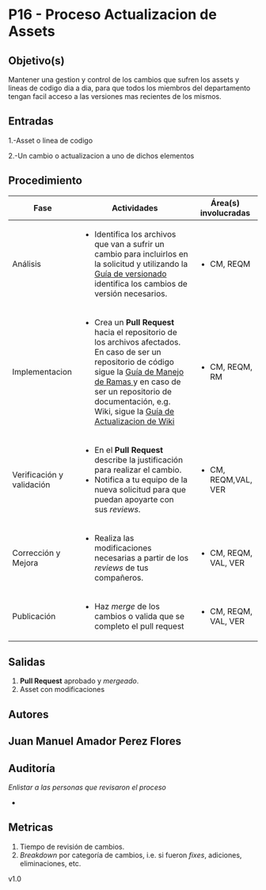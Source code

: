 # P16 - Proceso Actualizacion de Assets

## Objetivo(s)

Mantener una gestion y control de los cambios que sufren los assets y lineas de codigo dia a dia, para que todos los miembros del departamento tengan facil acceso a las versiones mas recientes de los mismos.

## Entradas

1.-Asset o linea de codigo

2.-Un cambio o actualizacion a uno de dichos elementos

## Procedimiento


<table>
  <thead>
    <th>Fase</th>
    <th>Actividades</th>
    <th>Área(s) involucradas</th>
  </thead>

  <tbody>
    <tr>
      <td>Análisis</td>
      <td>
        <ul align="left">
          <li>Identifica los archivos que van a sufrir un cambio para incluirlos
      en la solicitud y utilizando la <a
      href="">
      Guía de versionado</a> identifica los cambios de versión
      necesarios.</li>
        </ul>
      </td>
      <td>
        <ul>
          <li>CM, REQM</li>
        </ul>
      </td>
    </tr>
    <tr>
      <td>Implementacion</td>
      <td>
        <ul align="left">
          <li>Crea un <strong>Pull Request</strong> hacia el repositorio de los
      archivos afectados. En caso de ser un repositorio de código sigue la <a
      href="">
      Guía de Manejo de Ramas </a> y en caso de ser un repositorio de documentación,
      e.g. Wiki, sigue la <a href="">Guía de Actualizacion de Wiki</a>
          </li>
        </ul>
      </td>
      <td>
        <ul>
          <li>CM, REQM, RM</li>
        </ul>
      </td>
    </tr>
    <tr>
      <td>Verificación y validación</td>
      <td>
        <ul align="left">
          <li>En el <strong> Pull Request </strong> describe la justificación para
          realizar el cambio.</li>
          <li>Notifica a tu equipo de la nueva solicitud para que puedan apoyarte
          con sus <em>reviews</em>.</li>
        </ul>
      </td>
      <td>
        <ul>
          <li>CM, REQM,VAL, VER</li>
        </ul>
      </td>
    </tr>
    <tr>
      <td>Corrección y Mejora</td>
      <td>
        <ul align="left">
          <li>Realiza las modificaciones necesarias a partir de los
      <em>reviews</em> de tus compañeros.</li>
        </ul>
      </td>
      <td>
        <ul>
          <li>CM, REQM, VAL, VER</li>
        </ul>
      </td>
    </tr>
    <tr>
      <td>Publicación</td>
      <td>
        <ul align="left">
          <li>Haz <em>merge</em> de los cambios o valida que se completo el pull request</li>
        </ul>
      </td>
      <td>
        <ul>
          <li>CM, REQM, VAL, VER</li>
        </ul>
      </td>
    </tr>

    
  </tbody>
</table>

## Salidas

1. **Pull Request** aprobado y _mergeado_.
2. Asset con modificaciones

## Autores

Juan Manuel Amador Perez Flores
- 

## Auditoría

_Enlistar a las personas que revisaron el proceso_

- 

## Metricas

1. Tiempo de revisión de cambios.
2. _Breakdown_ por categoría de cambios, i.e. si fueron _fixes_, adiciones,
eliminaciones, etc.

v1.0
